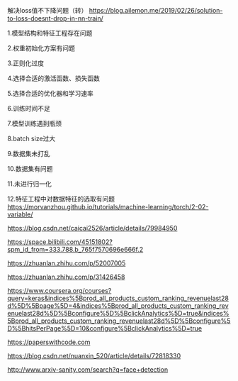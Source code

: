 解决loss值不下降问题（转）
https://blog.ailemon.me/2019/02/26/solution-to-loss-doesnt-drop-in-nn-train/

 

1.模型结构和特征工程存在问题

 

2.权重初始化方案有问题

 

3.正则化过度

 

4.选择合适的激活函数、损失函数

 

5.选择合适的优化器和学习速率

 

6.训练时间不足

 

7.模型训练遇到瓶颈

 

8.batch size过大

 

9.数据集未打乱

 

10.数据集有问题

 

11.未进行归一化

 

12.特征工程中对数据特征的选取有问题
https://morvanzhou.github.io/tutorials/machine-learning/torch/2-02-variable/

https://blog.csdn.net/caicai2526/article/details/79984950

https://space.bilibili.com/45151802?spm_id_from=333.788.b_765f7570696e666f.2

https://zhuanlan.zhihu.com/p/52007005

https://zhuanlan.zhihu.com/p/31426458

https://www.coursera.org/courses?query=keras&indices%5Bprod_all_products_custom_ranking_revenuelast28d%5D%5Bpage%5D=4&indices%5Bprod_all_products_custom_ranking_revenuelast28d%5D%5Bconfigure%5D%5BclickAnalytics%5D=true&indices%5Bprod_all_products_custom_ranking_revenuelast28d%5D%5Bconfigure%5D%5BhitsPerPage%5D=10&configure%5BclickAnalytics%5D=true

https://paperswithcode.com

https://blog.csdn.net/nuanxin_520/article/details/72818330

http://www.arxiv-sanity.com/search?q=face+detection
